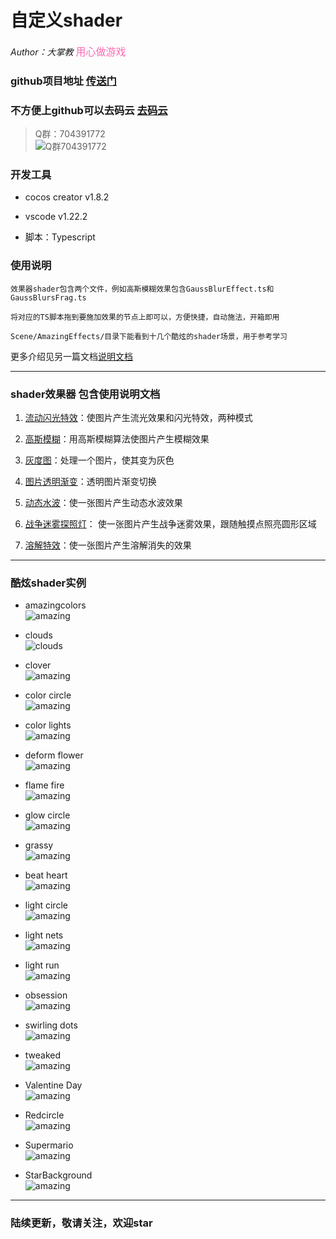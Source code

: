 # 自定义shader

*Author：大掌教*
<font color=Hotpink size=3>用心做游戏</font>

### github项目地址 [传送门](https://github.com/fylz1125/ShaderDemos)

### 不方便上github可以去码云 [去码云](https://gitee.com/darkmoon/ShaderDemos)

> Q群：704391772  
![Q群704391772](screenshots/qqgroup.JPG)


### 开发工具

- cocos creator v1.8.2

- vscode v1.22.2

- 脚本：Typescript

### 使用说明

    效果器shader包含两个文件，例如高斯模糊效果包含GaussBlurEffect.ts和GaussBlursFrag.ts

    将对应的TS脚本拖到要施加效果的节点上即可以，方便快捷，自动施法，开箱即用 

    Scene/AmazingEffects/目录下能看到十几个酷炫的shader场景，用于参考学习


更多介绍见另一篇文档[说明文档](assets/resources/readme/StartScene.md)


---

### shader效果器 包含使用说明文档

1. [流动闪光特效](assets/resources/readme/FluxayEffect.md)：使图片产生流光效果和闪光特效，两种模式

2. [高斯模糊](assets/resources/readme/GaussBlurs.md)：用高斯模糊算法使图片产生模糊效果

3. [灰度图](assets/resources/readme/GrayEffect.md)：处理一个图片，使其变为灰色

4. [图片透明渐变](assets/resources/readme/TransferEffect.md)：透明图片渐变切换

5. [动态水波](assets/resources/readme/WaterWave.md)：使一张图片产生动态水波效果

6. [战争迷雾探照灯](assets/resources/readme/SearchLight.md)： 使一张图片产生战争迷雾效果，跟随触摸点照亮圆形区域

7. [溶解特效](assets/resources/readme/DissolveEffect.md)：使一张图片产生溶解消失的效果

---
### 酷炫shader实例

- amazingcolors<br>
![amazing](screenshots/amcolors.gif)

- clouds<br>
![clouds](screenshots/clouds.gif)

- clover<br>
![amazing](screenshots/clover.gif)

- color circle<br>
![amazing](screenshots/colorcircle.gif)

- color lights<br>
![amazing](screenshots/colorlights.gif)

- deform flower<br>
![amazing](screenshots/deformflower.gif)

- flame fire<br>
![amazing](screenshots/flame.gif)

- glow circle<br>
![amazing](screenshots/glowcircle.gif)

- grassy<br>
![amazing](screenshots/grassy.gif)

- beat heart<br>
![amazing](screenshots/heart.gif)

- light circle<br>
![amazing](screenshots/lightcircle.gif)

- light nets<br>
![amazing](screenshots/lightnets.gif)

- light run<br>
![amazing](screenshots/lightrun.gif)

- obsession<br>
![amazing](screenshots/obsession.gif)

- swirling dots<br>
![amazing](screenshots/swirlingdots.gif)

- tweaked<br>
![amazing](screenshots/tweaked.gif)

- Valentine Day<br>
![amazing](screenshots/valentineday.gif)

- Redcircle <br>
![amazing](screenshots/redcircle.gif)

- Supermario <br>
![amazing](screenshots/supermario.gif)

- StarBackground <br>
![amazing](screenshots/starbackground.gif)
---


### 陆续更新，敬请关注，欢迎star